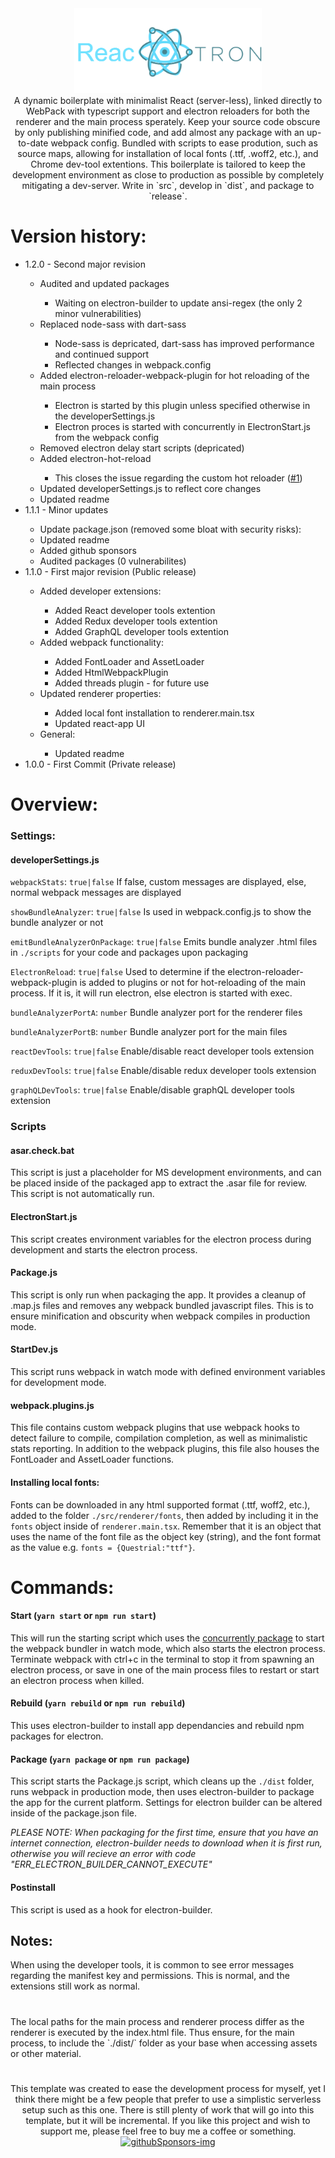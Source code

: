 <div align="CENTER"> 
    <img src="https://github.com/MPMcIntyre/personal-readme/raw/master/ReacTron.png?raw=true" width="300"/>
    <br/>
    A dynamic boilerplate with minimalist React (server-less), linked directly to WebPack with typescript support and electron reloaders for both the renderer and the main process sperately. Keep your source code obscure by only publishing minified code, and add almost any package with an up-to-date webpack config. Bundled with scripts to ease prodution, such as source maps, allowing for installation of local fonts (.ttf, .woff2, etc.), and Chrome dev-tool extentions. This boilerplate is tailored to keep the development environment as close to production as possible by completely mitigating a dev-server. Write in `src`, develop in `dist`, and package to `release`.
</div>
<h1>Version history:</h1>
<ul>
<li>1.2.0 - Second major revision</li>
  <ul>
    <li>Audited and updated packages</li>
      <ul>
        <li>Waiting on electron-builder to update ansi-regex (the only 2 minor vulnerabilities)</li>
      </ul>
    <li>Replaced node-sass with dart-sass</li>
      <ul>
        <li>Node-sass is depricated, dart-sass has improved performance and continued support</li>
        <li>Reflected changes in webpack.config</li>
      </ul>
    <li>Added electron-reloader-webpack-plugin for hot reloading of the main process</li>
      <ul>
        <li>Electron is started by this plugin unless specified otherwise in the developerSettings.js</li>
        <li>Electron proces is started with concurrently in ElectronStart.js from the webpack config</li>
      </ul>
    <li>Removed electron delay start scripts (depricated)</li>
    <li>Added electron-hot-reload</li>
      <ul>
        <li>This closes the issue regarding the custom hot reloader (<a href="https://github.com/MPMcIntyre/ReacTron/issues/1">#1</a>)</li>
      </ul>
    <li>Updated developerSettings.js to reflect core changes</li>
    <li>Updated readme</li>
  </ul>
<li>1.1.1 - Minor updates</li>
  <ul>
    <li>Update package.json (removed some bloat with security risks):</li>
    <li>Updated readme</li>
    <li>Added github sponsors</li>
    <li>Audited packages (0 vulnerabilites)</li>
  </ul>
<li>1.1.0 - First major revision (Public release)</li>
  <ul>
    <li>Added developer extensions:</li>
      <ul>
        <li>Added React developer tools extention</li>
        <li>Added Redux developer tools extention</li>
        <li>Added GraphQL developer tools extention</li>
      </ul>
    <li>Added webpack functionality:</li>
      <ul>
        <li>Added FontLoader and AssetLoader</li>
        <li>Added HtmlWebpackPlugin</li>
        <li>Added threads plugin - for future use</li>
      </ul>
    <li>Updated renderer properties:</li>
      <ul>
        <li>Added local font installation to renderer.main.tsx</li>
        <li>Updated react-app UI</li>
      </ul>
    <li>General:</li>
      <ul>
        <li>Updated readme</li>
      </ul>
  </ul>
<li>1.0.0 - First Commit (Private release)</li>
</ul>

# Overview:

<h3>Settings:</h3>
<h4>developerSettings.js</h4>

`webpackStats`: `true|false` If false, custom messages are displayed, else, normal webpack messages are displayed

`showBundleAnalyzer`: `true|false` Is used in webpack.config.js to show the bundle analyzer or not

`emitBundleAnalyzerOnPackage`: `true|false` Emits bundle analyzer .html files in `./scripts` for your code and packages upon packaging

`ElectronReload`: `true|false` Used to determine if the electron-reloader-webpack-plugin is added to plugins or not for hot-reloading of the main process. If it is, it will run electron, else electron is started with exec.

`bundleAnalyzerPortA`: `number` Bundle analyzer port for the renderer files

`bundleAnalyzerPortB`: `number` Bundle analyzer port for the main files

`reactDevTools`: `true|false` Enable/disable react developer tools extension

`reduxDevTools`: `true|false` Enable/disable redux developer tools extension

`graphQLDevTools`: `true|false` Enable/disable graphQL developer tools extension

### Scripts

#### asar.check.bat

This script is just a placeholder for MS development environments, and can be placed inside of the packaged app to extract the .asar file for review. This script is not automatically run.

#### ElectronStart.js

This script creates environment variables for the electron process during development and starts the electron process.

#### Package.js

This script is only run when packaging the app. It provides a cleanup of .map.js files and removes any webpack bundled javascript files. This is to ensure minification and obscurity when webpack compiles in production mode.

#### StartDev.js

This script runs webpack in watch mode with defined environment variables for development mode.

#### webpack.plugins.js

This file contains custom webpack plugins that use webpack hooks to detect failure to compile, compilation completion, as well as minimalistic stats reporting. In addition to the webpack plugins, this file also houses the FontLoader and AssetLoader functions.

#### Installing local fonts:

Fonts can be downloaded in any html supported format (.ttf, woff2, etc.), added to the
folder `./src/renderer/fonts`, then added by including it in the `fonts` object inside of `renderer.main.tsx`. Remember that it is an object that uses the name of the font file as the object key (string), and the font format as the value e.g. `fonts = {Questrial:"ttf"}`.

# Commands:

#### Start (`yarn start` or `npm run start`)

This will run the starting script which uses the <a href="https://www.npmjs.com/package/concurrently">concurrently package</a> to start the webpack bundler in watch mode, which also starts the electron process. Terminate webpack with ctrl+c in the terminal to stop it from spawning an electron process, or save in one of the main process files to restart or start an electron process when killed.

#### Rebuild (`yarn rebuild` or `npm run rebuild`)

This uses electron-builder to install app dependancies and rebuild npm packages for electron.

#### Package (`yarn package` or `npm run package`)

This script starts the Package.js script, which cleans up the `./dist` folder, runs webpack in production mode, then uses electron-builder to package the app for the current platform. Settings for electron builder can be altered inside of the package.json file.

_PLEASE NOTE: When packaging for the first time, ensure that you have an internet connection, electron-builder needs to download when it is first run, otherwise you will recieve an error with code "ERR_ELECTRON_BUILDER_CANNOT_EXECUTE"_

#### Postinstall

This script is used as a hook for electron-builder.

<h2>Notes:</h2>
When using the developer tools, it is common to see error messages regarding the manifest key and permissions. This is normal, and the extensions still work as normal.
<h1></h1>
The local paths for the main process and renderer process differ as the renderer is executed by the index.html file. Thus ensure, for the main process, to include the `./dist/` folder as your base when accessing assets or other material.

<div align="CENTER"> 
    
<h1></h1>
This template was created to ease the development process for myself, yet I think there might be a few people that prefer to use a simplistic serverless setup such as this one. There is still plenty of work that will go into this template, but it will be incremental. If you like this project and wish to support me, please feel free to buy me a coffee or something.

<br/>
    
<a href="https://github.com/sponsors/MPMcIntyre" target="_blank" rel="noreferrer"> 
  <img src="https://img.shields.io/static/v1?label=Sponsor&message=%E2%9D%A4&logo=GitHub&link=<url>" alt="githubSponsors-img"/>
</a>

</div>
